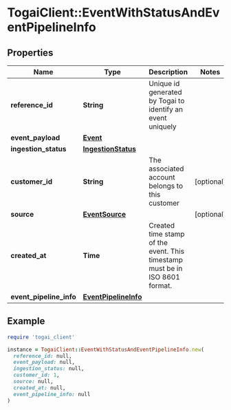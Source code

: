# TogaiClient::EventWithStatusAndEventPipelineInfo

## Properties

| Name | Type | Description | Notes |
| ---- | ---- | ----------- | ----- |
| **reference_id** | **String** | Unique id generated by Togai to identify an event uniquely |  |
| **event_payload** | [**Event**](Event.md) |  |  |
| **ingestion_status** | [**IngestionStatus**](IngestionStatus.md) |  |  |
| **customer_id** | **String** | The associated account belongs to this customer | [optional] |
| **source** | [**EventSource**](EventSource.md) |  | [optional] |
| **created_at** | **Time** | Created time stamp of the event. This timestamp must be in ISO 8601 format. |  |
| **event_pipeline_info** | [**EventPipelineInfo**](EventPipelineInfo.md) |  |  |

## Example

```ruby
require 'togai_client'

instance = TogaiClient::EventWithStatusAndEventPipelineInfo.new(
  reference_id: null,
  event_payload: null,
  ingestion_status: null,
  customer_id: 1,
  source: null,
  created_at: null,
  event_pipeline_info: null
)
```

